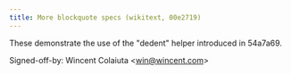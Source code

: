 ```yaml
---
title: More blockquote specs (wikitext, 00e2719)
---
```


These demonstrate the use of the "dedent" helper introduced in 54a7a69.

Signed-off-by: Wincent Colaiuta &lt;win@wincent.com&gt;

